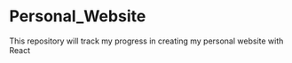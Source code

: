 # Personal_Website

This repository will track my progress in creating my personal website with React

